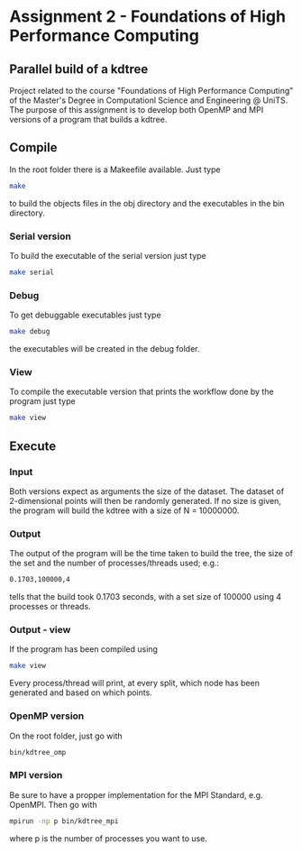 # Assignment 2 - Foundations of High Performance Computing
## Parallel build of a kdtree
Project related to the course "Foundations of High Performance Computing" of the Master's Degree in Computationl Science and Engineering @ UniTS. The purpose of this assignment is to develop both OpenMP and MPI versions of a program that builds a kdtree.
## Compile
In the root folder there is a Makeefile available. Just type
```bash
make
```
to build the objects files in the obj directory and the executables in the bin directory.
### Serial version
To build the executable of the serial version just type
```bash
make serial
```
### Debug
To get debuggable executables just type
```bash
make debug
```
the executables will be created in the debug folder.
### View
To compile the executable version that prints the workflow done by the program just type
```bash
make view
```
## Execute
### Input
Both versions expect as arguments the size of the dataset. The dataset of 2-dimensional points will then be randomly generated. If no size is given, the program will build the kdtree with a size of N = 10000000.
### Output
The output of the program will be the time taken to build the tree, the size of the set and the number of processes/threads used; e.g.:
```bash
0.1703,100000,4
```
tells that the build took 0.1703 seconds, with a set size of 100000 using 4 processes or threads.
### Output - view
If the program has been compiled using
```bash
make view
```
Every process/thread will print, at every split, which node has been generated and based on which points.
### OpenMP version
On the root folder, just go with
```bash
bin/kdtree_omp
```
### MPI version
Be sure to have a propper implementation for the MPI Standard, e.g. OpenMPI. Then go with
```bash
mpirun -np p bin/kdtree_mpi
```
where p is the number of processes you want to use.
